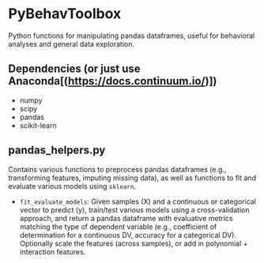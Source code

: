 # PyBehavToolbox
Python functions for manipulating pandas dataframes, useful for behavioral analyses and 
general data exploration.

## Dependencies (or just use Anaconda[(https://docs.continuum.io/)])
- numpy
- scipy
- pandas
- scikit-learn

## pandas_helpers.py
Contains various functions to preprocess pandas dataframes (e.g., transforming features, imputing missing data), as well as functions to fit and evaluate various models using `sklearn`. 

- `fit_evaluate_models`: Given samples (X) and a continuous or categorical vector to predict (y), train/test various models using a cross-validation approach, and return a pandas dataframe with evaluative metrics matching the type of dependent variable (e.g., coefficient of determination for a continuous DV, accuracy for a categorical DV). Optionally scale the features (across samples), or add in polynomial + interaction features.
